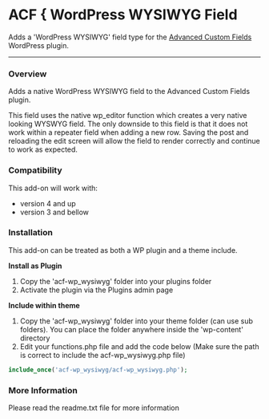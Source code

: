 # ACF { WordPress WYSIWYG Field

Adds a 'WordPress WYSIWYG' field type for the [Advanced Custom Fields](http://wordpress.org/extend/plugins/advanced-custom-fields/) WordPress plugin.

-----------------------

### Overview

Adds a native WordPress WYSIWYG field to the Advanced Custom Fields plugin. 

This field uses the native wp_editor function which creates a very native looking WYSWYG field. The only downside to this field is that it does not work within a repeater field when adding a new row. Saving the post and reloading the edit screen will allow the field to render correctly and continue to work as expected.


### Compatibility

This add-on will work with:

* version 4 and up
* version 3 and bellow


### Installation

This add-on can be treated as both a WP plugin and a theme include.

**Install as Plugin**

1. Copy the 'acf-wp_wysiwyg' folder into your plugins folder
2. Activate the plugin via the Plugins admin page

**Include within theme**

1.	Copy the 'acf-wp_wysiwyg' folder into your theme folder (can use sub folders). You can place the folder anywhere inside the 'wp-content' directory
2.	Edit your functions.php file and add the code below (Make sure the path is correct to include the acf-wp_wysiwyg.php file)

```php
include_once('acf-wp_wysiwyg/acf-wp_wysiwyg.php');
```

### More Information

Please read the readme.txt file for more information
